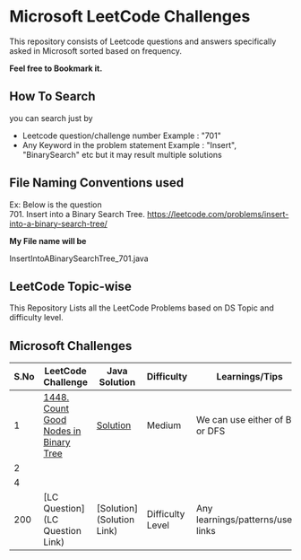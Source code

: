 # Microsoft LeetCode Challenges
This repository consists of Leetcode questions and answers specifically asked in Microsoft sorted based on frequency.

**Feel free to Bookmark it.**

## **How To Search**
you can search just by
 - Leetcode question/challenge number 
     Example : "701" 
 - Any Keyword in the problem  statement
    Example : "Insert", "BinarySearch" etc but it may result multiple solutions 

## File Naming Conventions used
Ex: Below is the question   
701. Insert into a Binary Search Tree.
https://leetcode.com/problems/insert-into-a-binary-search-tree/

 **My File name will be**

InsertIntoABinarySearchTree_701.java

## LeetCode Topic-wise
This Repository Lists all the LeetCode Problems based on DS Topic and difficulty level.


## Microsoft Challenges



|  S.No  | LeetCode Challenge             | Java Solution           |    Difficulty         |     Learnings/Tips       |
|-----|---------------- | ----------------------- | ------------- | -------------------------------------------- | 
1 | [1448. Count Good Nodes in Binary Tree](https://leetcode.com/problems/count-good-nodes-in-binary-tree/) | [Solution]() | Medium       |We can use either of BFS or DFS         |
2 |  |  |  |   |
4 |  |  |  |   |
200 | [LC Question](LC Question Link) | [Solution](Solution Link) | Difficulty Level       |Any learnings/patterns/useful links       |
